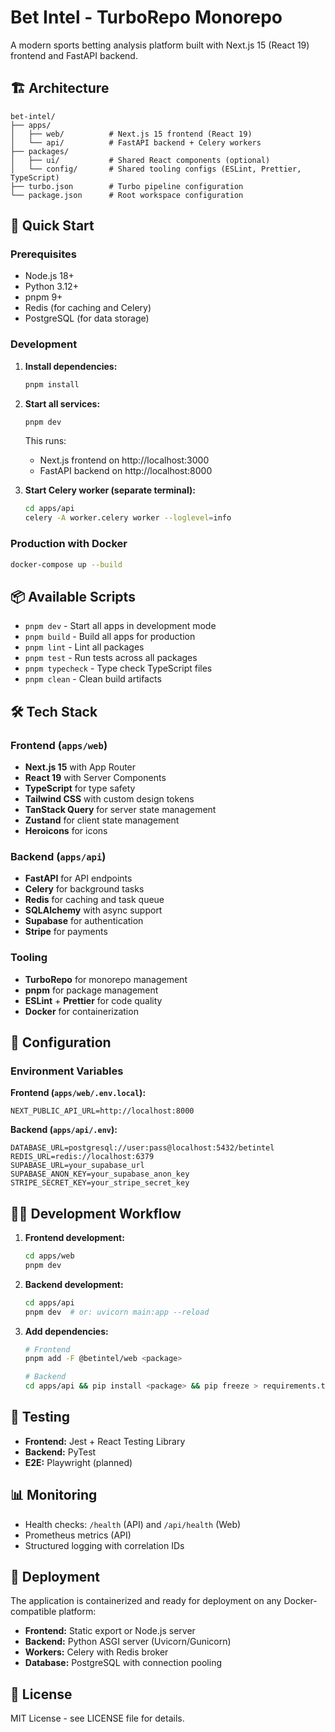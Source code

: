 # Bet Intel - TurboRepo Monorepo

A modern sports betting analysis platform built with Next.js 15 (React 19) frontend and FastAPI backend.

## 🏗️ Architecture

```
bet-intel/
├── apps/
│   ├── web/          # Next.js 15 frontend (React 19)
│   └── api/          # FastAPI backend + Celery workers
├── packages/
│   ├── ui/           # Shared React components (optional)
│   └── config/       # Shared tooling configs (ESLint, Prettier, TypeScript)
├── turbo.json        # Turbo pipeline configuration
└── package.json      # Root workspace configuration
```

## 🚀 Quick Start

### Prerequisites
- Node.js 18+ 
- Python 3.12+
- pnpm 9+
- Redis (for caching and Celery)
- PostgreSQL (for data storage)

### Development

1. **Install dependencies:**
   ```bash
   pnpm install
   ```

2. **Start all services:**
   ```bash
   pnpm dev
   ```
   This runs:
   - Next.js frontend on http://localhost:3000
   - FastAPI backend on http://localhost:8000

3. **Start Celery worker (separate terminal):**
   ```bash
   cd apps/api
   celery -A worker.celery worker --loglevel=info
   ```

### Production with Docker

```bash
docker-compose up --build
```

## 📦 Available Scripts

- `pnpm dev` - Start all apps in development mode
- `pnpm build` - Build all apps for production
- `pnpm lint` - Lint all packages
- `pnpm test` - Run tests across all packages
- `pnpm typecheck` - Type check TypeScript files
- `pnpm clean` - Clean build artifacts

## 🛠️ Tech Stack

### Frontend (`apps/web`)
- **Next.js 15** with App Router
- **React 19** with Server Components
- **TypeScript** for type safety
- **Tailwind CSS** with custom design tokens
- **TanStack Query** for server state management
- **Zustand** for client state management
- **Heroicons** for icons

### Backend (`apps/api`)
- **FastAPI** for API endpoints
- **Celery** for background tasks
- **Redis** for caching and task queue
- **SQLAlchemy** with async support
- **Supabase** for authentication
- **Stripe** for payments

### Tooling
- **TurboRepo** for monorepo management
- **pnpm** for package management
- **ESLint** + **Prettier** for code quality
- **Docker** for containerization

## 🔧 Configuration

### Environment Variables

**Frontend (`apps/web/.env.local`):**
```env
NEXT_PUBLIC_API_URL=http://localhost:8000
```

**Backend (`apps/api/.env`):**
```env
DATABASE_URL=postgresql://user:pass@localhost:5432/betintel
REDIS_URL=redis://localhost:6379
SUPABASE_URL=your_supabase_url
SUPABASE_ANON_KEY=your_supabase_anon_key
STRIPE_SECRET_KEY=your_stripe_secret_key
```

## 🏃‍♂️ Development Workflow

1. **Frontend development:**
   ```bash
   cd apps/web
   pnpm dev
   ```

2. **Backend development:**
   ```bash
   cd apps/api
   pnpm dev  # or: uvicorn main:app --reload
   ```

3. **Add dependencies:**
   ```bash
   # Frontend
   pnpm add -F @betintel/web <package>
   
   # Backend
   cd apps/api && pip install <package> && pip freeze > requirements.txt
   ```

## 🧪 Testing

- **Frontend:** Jest + React Testing Library
- **Backend:** PyTest
- **E2E:** Playwright (planned)

## 📊 Monitoring

- Health checks: `/health` (API) and `/api/health` (Web)
- Prometheus metrics (API)
- Structured logging with correlation IDs

## 🚢 Deployment

The application is containerized and ready for deployment on any Docker-compatible platform:

- **Frontend:** Static export or Node.js server
- **Backend:** Python ASGI server (Uvicorn/Gunicorn)
- **Workers:** Celery with Redis broker
- **Database:** PostgreSQL with connection pooling

## 📝 License

MIT License - see LICENSE file for details. 